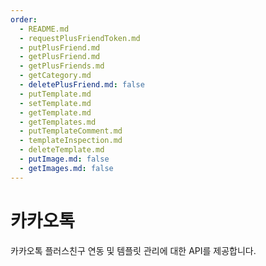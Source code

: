 ```yaml
---
order:
  - README.md
  - requestPlusFriendToken.md
  - putPlusFriend.md
  - getPlusFriend.md
  - getPlusFriends.md
  - getCategory.md
  - deletePlusFriend.md: false
  - putTemplate.md
  - setTemplate.md
  - getTemplate.md
  - getTemplates.md
  - putTemplateComment.md
  - templateInspection.md
  - deleteTemplate.md
  - putImage.md: false
  - getImages.md: false
---
```


# 카카오톡

카카오톡 플러스친구 연동 및 템플릿 관리에 대한 API를 제공합니다.

